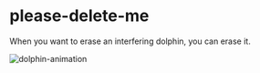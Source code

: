 # please-delete-me
When you want to erase an interfering dolphin, you can erase it.

![dolphin-animation](https://user-images.githubusercontent.com/93074851/202901449-81458721-9382-4659-9cf6-b754e4331f65.gif)
